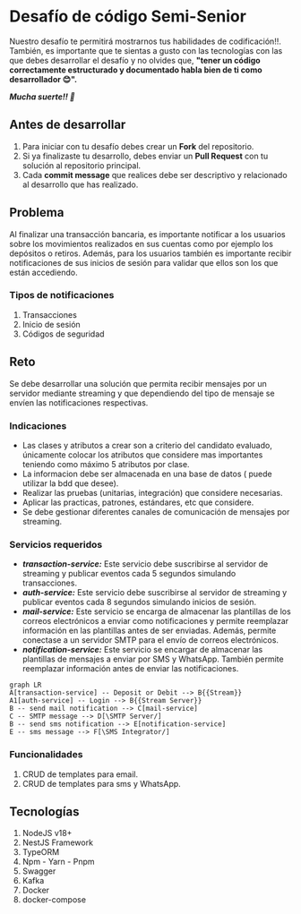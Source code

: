 # Desafío de código Semi-Senior
Nuestro desafío te permitirá mostrarnos tus habilidades de codificación!!. También, es importante que te sientas a gusto con las tecnologías con las que debes desarrollar el desafío y no olvides que, **"tener un código correctamente estructurado y documentado habla bien de ti como desarrollador :blush:".**

***Mucha suerte!! :muscle:***

## Antes de desarrollar 
1. Para iniciar con tu desafío debes crear un **Fork** del repositorio.
2. Si ya finalizaste tu desarrollo, debes enviar un **Pull Request** con tu solución al repositorio principal.
3. Cada **commit message** que realices debe ser descriptivo y relacionado al desarrollo que has realizado.


## Problema

Al finalizar una transacción bancaria, es importante notificar a los usuarios sobre los movimientos realizados en sus cuentas como por ejemplo los depósitos o retiros. Además, para los usuarios también es importante recibir notificaciones de sus inicios de sesión para validar que ellos son los que están accediendo.

### Tipos de notificaciones
1. Transacciones
2. Inicio de sesión
3. Códigos de seguridad

## Reto

Se debe desarrollar una solución que permita recibir mensajes por un servidor mediante streaming y que dependiendo del tipo de mensaje se envíen las notificaciones respectivas.

### Indicaciones
- Las clases y atributos a crear son a criterio del candidato evaluado, únicamente colocar los atributos que considere mas importantes teniendo como máximo 5 atributos por clase.
- La informacion debe ser almacenada en una base de datos ( puede utilizar la bdd que desee).
- Realizar las pruebas (unitarias, integración) que considere necesarias.
- Aplicar las practicas, patrones, estándares, etc que considere.
- Se debe gestionar diferentes canales de comunicación de mensajes por streaming.

### Servicios requeridos
- ***transaction-service:*** Este servicio debe suscribirse al servidor de streaming y publicar eventos cada 5 segundos simulando transacciones.
- ***auth-service:*** Este servicio debe suscribirse al servidor de streaming y publicar eventos cada 8 segundos simulando inicios de sesión.
- ***mail-service:*** Este servicio se encarga de almacenar las plantillas de los correos electrónicos a enviar como notificaciones y permite reemplazar información en las plantillas antes de ser enviadas. Además, permite conectase a un servidor SMTP para el envío de correos electrónicos.
- ***notification-service:*** Este servicio se encargar de almacenar las plantillas de mensajes a enviar por SMS y WhatsApp. También permite reemplazar información antes de enviar las notificaciones.

```mermaid
graph LR
A[transaction-service] -- Deposit or Debit --> B{{Stream}}
A1[auth-service] -- Login --> B{{Stream Server}}
B -- send mail notification --> C[mail-service]
C -- SMTP message --> D[\SMTP Server/]
B -- send sms notification --> E[notification-service]
E -- sms message --> F[\SMS Integrator/]
```

### Funcionalidades
1. CRUD de templates para email.
2. CRUD de templates para sms y WhatsApp.

## Tecnologías
1. NodeJS v18+
2. NestJS Framework
3. TypeORM
4. Npm - Yarn - Pnpm
5. Swagger
6. Kafka
7. Docker
8. docker-compose
